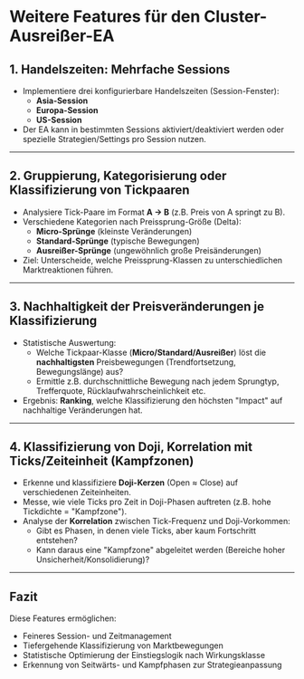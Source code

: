 # Weitere Features für den Cluster-Ausreißer-EA

## 1. Handelszeiten: Mehrfache Sessions
- Implementiere drei konfigurierbare Handelszeiten (Session-Fenster):
    - **Asia-Session**
    - **Europa-Session**
    - **US-Session**
- Der EA kann in bestimmten Sessions aktiviert/deaktiviert werden oder spezielle Strategien/Settings pro Session nutzen.

---

## 2. Gruppierung, Kategorisierung oder Klassifizierung von Tickpaaren
- Analysiere Tick-Paare im Format **A → B** (z.B. Preis von A springt zu B).
- Verschiedene Kategorien nach Preissprung-Größe (Delta):
    - **Micro-Sprünge** (kleinste Veränderungen)
    - **Standard-Sprünge** (typische Bewegungen)
    - **Ausreißer-Sprünge** (ungewöhnlich große Preisänderungen)
- Ziel: Unterscheide, welche Preissprung-Klassen zu unterschiedlichen Marktreaktionen führen.

---

## 3. Nachhaltigkeit der Preisveränderungen je Klassifizierung
- Statistische Auswertung:
    - Welche Tickpaar-Klasse (**Micro/Standard/Ausreißer**) löst die **nachhaltigsten** Preisbewegungen (Trendfortsetzung, Bewegungslänge) aus?
    - Ermittle z.B. durchschnittliche Bewegung nach jedem Sprungtyp, Trefferquote, Rücklaufwahrscheinlichkeit etc.
- Ergebnis: **Ranking**, welche Klassifizierung den höchsten "Impact" auf nachhaltige Veränderungen hat.

---

## 4. Klassifizierung von Doji, Korrelation mit Ticks/Zeiteinheit (Kampfzonen)
- Erkenne und klassifiziere **Doji-Kerzen** (Open ≈ Close) auf verschiedenen Zeiteinheiten.
- Messe, wie viele Ticks pro Zeit in Doji-Phasen auftreten (z.B. hohe Tickdichte = "Kampfzone").
- Analyse der **Korrelation** zwischen Tick-Frequenz und Doji-Vorkommen:
    - Gibt es Phasen, in denen viele Ticks, aber kaum Fortschritt entstehen?
    - Kann daraus eine "Kampfzone" abgeleitet werden (Bereiche hoher Unsicherheit/Konsolidierung)?

---

## Fazit

Diese Features ermöglichen:
- Feineres Session- und Zeitmanagement
- Tiefergehende Klassifizierung von Marktbewegungen
- Statistische Optimierung der Einstiegslogik nach Wirkungsklasse
- Erkennung von Seitwärts- und Kampfphasen zur Strategieanpassung
